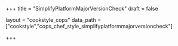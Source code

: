+++
title = "SimplifyPlatformMajorVersionCheck"
draft = false

layout = "cookstyle_cops"
data_path = ["cookstyle","cops_chef_style_simplifyplatformmajorversioncheck"]

+++

<!-- The content of this page is automatically generated from the
cops_chef_style_simplifyplatformmajorversioncheck.yml file in github.com/chef/cookstyle/blob/main/docs-chef-io/data/cookstyle/. -->
